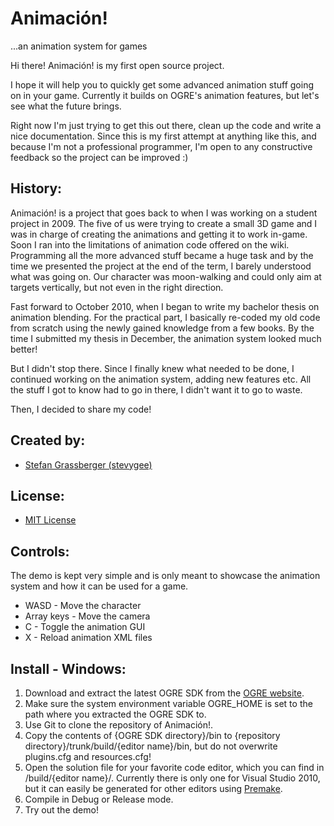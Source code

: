 Animaci&oacute;n!
==============
...an animation system for games

Hi there! Animaci&oacute;n! is my first open source project.

I hope it will help you to quickly get some advanced animation stuff going on in your game. Currently it builds on OGRE's animation features, but let's see what the future brings.

Right now I'm just trying to get this out there, clean up the code and write a nice documentation. Since this is my first attempt at anything like this, and because I'm not a professional programmer, I'm open to any constructive feedback so the project can be improved :)

History:
-----------
Animaci&oacute;n! is a project that goes back to when I was working on a student project in 2009. The five of us were trying to create a small 3D game and I was in charge of creating the animations and getting it to work in-game. Soon I ran into the limitations of animation code offered on the wiki. Programming all the more advanced stuff became a huge task and by the time we presented the project at the end of the term, I barely understood what was going on. Our character was moon-walking and could only aim at targets vertically, but not even in the right direction.

Fast forward to October 2010, when I began to write my bachelor thesis on animation blending. For the practical part, I basically re-coded my old code from scratch using the newly gained knowledge from a few books. By the time I submitted my thesis in December, the animation system looked much better!

But I didn't stop there. Since I finally knew what needed to be done, I continued working on the animation system, adding new features etc. All the stuff I got to know had to go in there, I didn't want it to go to waste.

Then, I decided to share my code!

Created by:
-----------
- [Stefan Grassberger (stevygee)](http://www.stefangrassberger.at)

License:
--------
- [MIT License](http://www.opensource.org/licenses/mit-license.php)

Controls:
----------
The demo is kept very simple and is only meant to showcase the animation system and how it can be used for a game. 

- WASD - Move the character
- Array keys - Move the camera
- C - Toggle the animation GUI
- X - Reload animation XML files

Install - Windows:
------------------
1. Download and extract the latest OGRE SDK from the [OGRE website](http://www.ogre3d.org/).
2. Make sure the system environment variable OGRE_HOME is set to the path where you extracted the OGRE SDK to.
3. Use Git to clone the repository of Animaci&oacute;n!.
4. Copy the contents of {OGRE SDK directory}/bin to {repository directory}/trunk/build/{editor name}/bin, but do not overwrite plugins.cfg and resources.cfg!
5. Open the solution file for your favorite code editor, which you can find in /build/{editor name}/.
Currently there is only one for Visual Studio 2010, but it can easily be generated for other editors using [Premake](http://industriousone.com/premake).
6. Compile in Debug or Release mode.
7. Try out the demo!